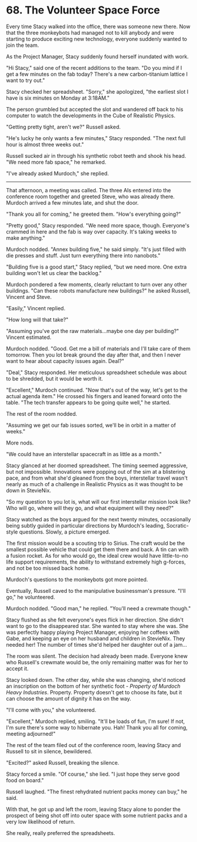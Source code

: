 # 68. The Volunteer Space Force

Every time Stacy walked into the office, there was someone new there. Now that the three monkeybots had managed not to kill anybody and were starting to produce exciting new technology, everyone suddenly wanted to join the team.

As the Project Manager, Stacy suddenly found herself inundated with work.

"Hi Stacy," said one of the recent additions to the team. "Do you mind if I get a few minutes on the fab today? There's a new carbon-titanium lattice I want to try out."

Stacy checked her spreadsheet. "Sorry," she apologized, "the earliest slot I have is six minutes on Monday at 3:18AM."

The person grumbled but accepted the slot and wandered off back to his computer to watch the developments in the Cube of Realistic Physics.

"Getting pretty tight, aren't we?" Russell asked.

"He's lucky he only wants a few minutes," Stacy responded. "The next full hour is almost three weeks out."

Russell sucked air in through his synthetic robot teeth and shook his head. "We need more fab space," he remarked.

"I've already asked Murdoch," she replied.

---

That afternoon, a meeting was called. The three AIs entered into the conference room together and greeted Steve, who was already there. Murdoch arrived a few minutes late, and shut the door.

"Thank you all for coming," he greeted them. "How's everything going?"

"Pretty good," Stacy responded. "We need more space, though. Everyone's crammed in here and the fab is way over capacity. It's taking weeks to make anything."

Murdoch nodded. "Annex building five," he said simply. "It's just filled with die presses and stuff. Just turn everything there into nanobots."

"Building five is a good start," Stacy replied, "but we need more. One extra building won't let us clear the backlog."

Murdoch pondered a few moments, clearly reluctant to turn over any other buildings. "Can these robots manufacture new buildings?" he asked Russell, Vincent and Steve.

"Easily," Vincent replied.

"How long will that take?"

"Assuming you've got the raw materials...maybe one day per building?" Vincent estimated.

Murdoch nodded. "Good. Get me a bill of materials and I'll take care of them tomorrow. Then you lot break ground the day after that, and then I never want to hear about capacity issues again. Deal?"

"Deal," Stacy responded. Her meticulous spreadsheet schedule was about to be shredded, but it would be worth it.

"Excellent," Murdoch continued. "Now that's out of the way, let's get to the actual agenda item." He crossed his fingers and leaned forward onto the table. "The tech transfer appears to be going quite well," he started.

The rest of the room nodded.

"Assuming we get our fab issues sorted, we'll be in orbit in a matter of weeks."

More nods.

"We could have an interstellar spacecraft in as little as a month."

Stacy glanced at her doomed spreadsheet. The timing seemed aggressive, but not impossible. Innovations were popping out of the sim at a blistering pace, and from what she'd gleaned from the boys, interstellar travel wasn't nearly as much of a challenge in Realistic Physics as it was thought to be down in StevieNix.

"So my question to you lot is, what will our first interstellar mission look like? Who will go, where will they go, and what equipment will they need?"

Stacy watched as the boys argued for the next twenty minutes, occasionally being subtly guided in particular directions by Murdoch's leading, Socratic-style questions. Slowly, a picture emerged.

The first mission would be a scouting trip to Sirius. The craft would be the smallest possible vehicle that could get them there and back. A tin can with a fusion rocket. As for who would go, the ideal crew would have little-to-no life support requirements, the ability to withstand extremely high g-forces, and not be too missed back home.

Murdoch's questions to the monkeybots got more pointed.

Eventually, Russell caved to the manipulative businessman's pressure. "I'll go," he volunteered.

Murdoch nodded. "Good man," he replied. "You'll need a crewmate though."

Stacy flushed as she felt everyone's eyes flick in her direction. She didn't want to go to the disappeared star. She wanted to stay where she was. She was perfectly happy playing Project Manager, enjoying her coffees with Gabe, and keeping an eye on her husband and children in StevieNix. They needed her! The number of times she'd helped her daughter out of a jam...

The room was silent. The decision had already been made. Everyone knew who Russell's crewmate would be, the only remaining matter was for her to accept it.

Stacy looked down. The other day, while she was changing, she'd noticed an inscription on the bottom of her synthetic foot - _Property of Murdoch Heavy Industries_. Property. Property doesn't get to choose its fate, but it can choose the amount of dignity it has on the way.

"I'll come with you," she volunteered.

"Excellent," Murdoch replied, smiling. "It'll be loads of fun, I'm sure! If not, I'm sure there's some way to hibernate you. Hah! Thank you all for coming, meeting adjourned!"

The rest of the team filed out of the conference room, leaving Stacy and Russell to sit in silence, bewildered.

"Excited?" asked Russell, breaking the silence.

Stacy forced a smile. "Of course," she lied. "I just hope they serve good food on board."

Russell laughed. "The finest rehydrated nutrient packs money can buy," he said.

With that, he got up and left the room, leaving Stacy alone to ponder the prospect of being shot off into outer space with some nutrient packs and a very low likelihood of return.

She really, really preferred the spreadsheets.
